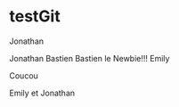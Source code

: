 # testGit
Jonathan

Jonathan
 Bastien
Bastien le Newbie!!!
Emily

<p>Coucou</p>

<p>Emily et Jonathan</p>


